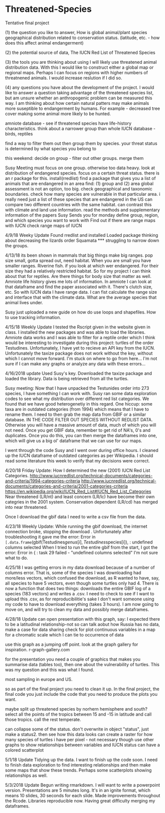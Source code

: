 # Threatened-Species
Tentative final project

(1) the question you like to answer, 
How is global animal/plant species geographical distribution related to conservation status. (latitude, etc. - how does this affect animal endangerment)

(2) the potential source of data, 
The IUCN Red List of Threatened Species

(3) the tools you are thinking about using 
I will likely use threatened animal distribution data. With this I would like to construct either a global map or regional maps. Perhaps I can focus on regions with higher numbers of threatnened animals. I would increase reslution if I did so.  

(4) any questions you have about the development of the project.
I would like to answer a question taking advantage of the threatened species list, but am unsure whether an anthropogenic problem can be measured this way. I am thinking about how certain natural patters may make animals more suseptible to endangerment by humans. For example - decreased tree cover making some animal more likely to be hunted. 


amniote database - see if threatened species have life-history characteristics.
think about a narrower group than whole IUCN database - birds, reptiles 

find a way to filter them out then group them by species. 
your threat status is determined by what species you belong to

this weekend: decide on group - filter out other groups. merge them

Susy Meeting
must focus on one group. otherwise too data heavy. 
look at distribution of endangered species. 
focus on a certain threat status. there is an r package for this. install(rredlist)
find a package that gives you a list of animals that are endangered in an area
find: (1) group and (2) area
global assessment is not an option, too big. 
check geographical and taxonomic boundaries. 
check how many species are vulnerable in that particular area. 
i really need just a list of these species that are endangered in the US
can compare two different countries with the same habitat. can contrast this with climate and land use information. 
read the methods and supplementary information of the papers Susy Sends you
for monday define group, region, and which species you want to work with 
Find out if there are range maps with IUCN
check range maps of IUCN

4/9/18 Weeky Update
Found rredlist and installed
Loaded package
thinking about decreasing the lizards order Squamata
*** struggling to narrow down the groups. 

4/13/18
its been shown in mammals that big things make big ranges. pop size small, gotta spread out, need habitat. 
When you are small you have smaller ranges. 
Riverine fish. if you look at which wer endangered. For their size they had a relatively restricted habitat. 
So for my project I can think about that for reptiles. Are there things for body size that matter as well. Amniote life history gives me lots of information. In amniote I can look at that dataframe and find the paper associated with it. There's clutch size, etc. 
So with IUCN data I have range data. I can fist calculate the range size and interface that with the climate data. What are the average species that animal lives under. 

Susy just uploaded a new guide on how do use loops and shapefiles. How to use tracking information. 

4/15/18 Weekly Update
I tested the Rscript given in the website given in class. I installed the new packages and was able to load the libraries. Amniote data works and I was able to filter for a reptile order which I think would be interesting to investigate during this project: turtles of the order Testudines. Unfortunately, I have yet to recieve an API key from the IUCN. Unfortunately the taxize package does not work without the key, without which I cannot move forward. I'm stuck on where to go from here... I'm not sure if I can make any graphs or analyze any data with these errors... 

4/16/2018 update
Used Susy's key. Downloaded the taxize package and loaded the library. Data is being retrieved from all the turtles. 

Susy meeting: 
Now that I have unpacked the Testunides order into 273 species, I have something I can work with. Susy ran some data exploration codes to see what my distribution over different red list categories. We found that we have good heterogenetiy in this regard. One hiccup: some taxa are in outdated categories (from 1994) which means that I have to rename them. I need to then grab the map data from GBIF or a similar database. IN THE CODE FILTER OUT SPECIES WITHOUT REDLIST DATA. Otherwise you will have a massive amount of data, much of which you will not need. Once you get GBIF data, remember to get rid of NA's, 0's and duplicates. Once you do this, you can then merge the dataframes into one, which will give us a big ol' dataframe that we can use for our maps. 

I went through the code Susy and I went over during office hours. I cleaned up the IUCN dataframe of outdated categories as per Wikipedia. I should read some literature this week to verify that my decisions were correct. 

4/20/18 Friday Update:
How I determined the new (2001) IUCN Red List Categories. 
http://www.iucnredlist.org/technical-documents/categories-and-criteria/1994-categories-criteria
http://www.iucnredlist.org/technical-documents/categories-and-criteria/2001-categories-criteria
https://en.wikipedia.org/wiki/IUCN_Red_List#IUCN_Red_List_Categories
Near threatened (LR/nt) and least concern (LR/lc) have become their own categries in the 2001 system. 
Conservation dependent (LR/cd) has merged into near threatened. 

Once I download the gbif data I need to write a csv file from the data. 

4/23/18 Weekly Update: 
While running the gbif download, the internet connection broke, stopping the download . Unfortunately after troubleshooting it gave me the error: 
 Error in `[.data.frame`(gbif(Testudines$genus[i], Testudines$species[i]),  : 
  undefined columns selected 
When I tried to run the entire gbif from the start, I got the error: 
  Error in { : task 29 failed - "undefined columns selected" 
I'm not sure what to do. 

4/25/18
I was getting errors in my data download because of a number of columns error. That is, some of the species I was downloading had more/less vectors, which confused the download, as R wanted to have, say, all species to have 5 vectors, even though some turtles only had 4. There is now a function that does two things: downloads the entire GBIF log of a species (183 vectors) and writes a .csv. I need to check to see if I want to upload this .csv, as for reproducibilitie's sake I don't want someone using my code to have to download everything (takes 3 hours). 
I am now going to move on, and will try to clean my data and possibly merge dataframes. 

4/28/18 Update
can open presentation with this graph, say: I expected there to be a latitudinal relationship-not so
can talk aobut how Russia has no data, make a case for data sharing
check for plot continuous variables in a map for a chromatic scale which I can tie to occurrence of data

use this graph as a jumping off point. 
look at the graph gallery for inspiration. r-graph-gallery.com

for the presentation you need a couple of graphics that makes you summarise data (tables too), then one
about the vulnerability of turtles. This was my question and this was what I found. 

most sampling in europe and US.

so as part of the final project you need to clean it up. In the final project, the final code you just
include the code that you need to produce the plots you want. 

maybe split up threatened species by norhern hemisphere and south? select all the points of the tropics
between 15 and -15 in latitude and call those tropics. call the rest temperate. 

can collapse some of the status. don't overwrite in object "status", just make a status2. then see how this data looks
can create a raster for how many species of turtles i have per pixel - not necessary though
use other graphs to show relationships between variables and IUCN status
can have a colored scatterplot

5/1/18 Update
Tidying up the data. I want to finish up the code soon. I need to finish data exploration to find interesting relationships and then make some maps that show these trends. Perhaps some scatterplots showing relationships as well. 

5/3/2018 Update
Begun writing rmarkdown. I will want to write a powerpoint version. Presentations are 5 minutes long. It's in an ignite format, which means 10 slides, 30 seconds for each slide. 
Made improvements throughout the Rcode. Libraries reproducible now. 
Having great difficulty merging my dataframes. 
